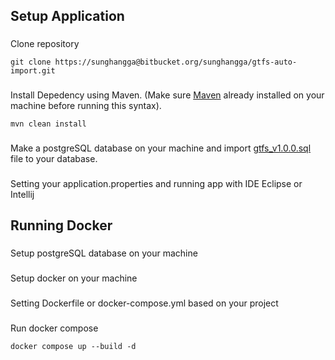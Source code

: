 ## Setup Application
###
Clone repository
```
git clone https://sunghangga@bitbucket.org/sunghangga/gtfs-auto-import.git
```
###
Install Depedency using Maven. (Make sure [Maven](https://maven.apache.org/install.html) already installed on your machine before running this syntax).
```
mvn clean install
```
###
Make a postgreSQL database on your machine and import [gtfs_v1.0.0.sql](https://maestronicoperationsltd-my.sharepoint.com/:f:/g/personal/angga_putra_maes-electronic_co_id/Eng41HxYYAVFrI5Giz13bCwB24bDxE5CnJNqlDOZUazTDQ?e=RhL27U) file to your database.
###
Setting your application.properties and running app with IDE Eclipse or Intellij

## Running Docker
###
Setup postgreSQL database on your machine
###
Setup docker on your machine
###
Setting Dockerfile or docker-compose.yml based on your project
###
Run docker compose
```
docker compose up --build -d
```